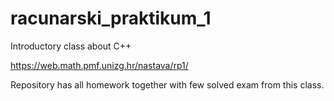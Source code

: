 # racunarski_praktikum_1
Introductory class about C++

https://web.math.pmf.unizg.hr/nastava/rp1/

Repository has all homework together with few solved exam from this class.
